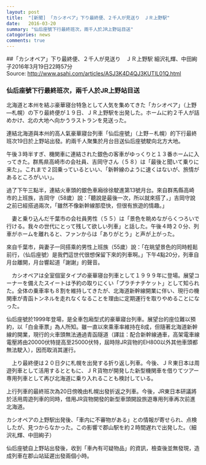 ```yaml
---
layout: post
title:  "[新聞] 「カシオペア」下り最終便、２千人が見送り　ＪＲ上野駅"
date:   2016-03-20
summary: "仙后座號下行最終班次，兩千人於JR上野站目送"
catogories: news
comments: true
---
```

##「カシオペア」下り最終便、２千人が見送り　ＪＲ上野駅
細沢礼輝、中田絢子2016年3月19日22時57分  
Source: http://www.asahi.com/articles/ASJ3K4D4QJ3KUTIL01Q.html

### 仙后座號下行最終班次，兩千人於JR上野站目送

北海道と本州を結ぶ豪華寝台特急として人気を集めてきた「カシオペア」（上野―札幌）の下り最終便が１９日、ＪＲ上野駅を出発した。ホームに約２千人が詰めかけ、北の大地へ向かうラストランを見送った。

連結北海道與本州的高人氣豪華寢台列車「仙后座號」（上野－札幌）的下行最終班次19日於上野站出發。約兩千人聚集於月台目送仙后座號駛向北方大地。

午後３時半すぎ、機関車に連結された銀色の客車がゆっくりと１３番ホームに入ってきた。群馬県高崎市の会社員、吉岡守さん（５８）は「最後と聞いて乗りに来た」。これまで２回乗っているといい、「新幹線のように速くはないが、旅情があるところがいい」。

過了下午三點半，連結火車頭的銀色車廂徐徐駛進第13號月台。來自群馬縣高崎市的上班族，吉岡守（58歲）說：「聽說是最後一次，所以就來搭了，」吉岡守說之前已經搭過兩次，「雖然不像新幹線那麼快，但很有旅遊的情趣。」

　妻と乗り込んだ千葉市の会社員男性（５５）は「景色を眺めながらくつろいで行ける。我々の世代にとって残して欲しい列車」と話した。午後４時２０分、列車がホームを離れると、ファンからは「ありがとう」と声が上がった。

來自千葉市，與妻子一同搭乘的男性上班族（55歲）說：「在眺望景色的同時輕鬆前行，（仙后座號）是我們這世代很想保留下來的列車啊。」下午4點20分，列車自月台離開，月台響起道「謝謝」的聲音。

　カシオペアは全室個室タイプの豪華寝台列車として１９９９年に登場。展望コーナーを備えたスイートは予約の取りにくい「プラチナチケット」として知られた。全体の乗車率も８割を維持してきたが、北海道新幹線開業に伴い、現行の機関車が青函トンネルを走れなくなることを理由に定期運行を取りやめることになった。

仙后座號於1999年登場，是全車包廂型式的豪華寢台列車。展望台的座位難以預約，以「白金車票」為人所知。雖一直以來乘車率維持在8成，但隨著北海道新幹線的開業，現行的火車頭無法通過青函隧道（譯註：配合新幹線通車，高架電車線電壓將由20000伏特提高至25000伏特，屆時除JR貨物的EH800以外其他車頭都無法駛入），因而取消其運行。

　上り最終便は２０日夕に札幌を出発する折り返し列車。今後、ＪＲ東日本は周遊列車として活用するとともに、ＪＲ貨物が開発した新型機関車を借りてツアー専用列車として再び北海道に乗り入れることも検討している。

上行列車的最終班次為20日傍晚由札幌出發折返之列車。今後，JR東日本研議將於活用周遊列車的同時，借用JR貨物開發的新型車頭開設旅遊專用列車再次前進北海道。

カシオペアの上野駅出発後、「車内に不審物がある」との情報が寄せられ、点検したが、見つからなかった。この影響で郡山駅を約２時間遅れで出発した。（細沢礼輝、中田絢子）

仙后座號自上野站出發後，收到「車內有可疑物品」的資訊，檢查後並無發現，造成列車在郡山站延遲出發兩個小時。

